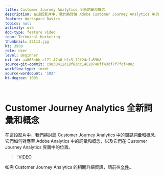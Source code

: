 ```yaml
---
title: Customer Journey Analytics 全新詞彙和概念
description: 在這段影片中，我們將討論 Adobe Customer Journey Analytics 中的關鍵詞彙和概念，它們如何對應至 Adobe Analytics 中的詞彙和概念，以及它們在 Customer Journey Analytics 界面中的位置。
feature: Workspace Basics
topics: null
activity: use
doc-type: feature video
team: Technical Marketing
thumbnail: 32113.jpg
kt: 3960
role: User
level: Beginner
exl-id: aa063ebb-c171-47a8-b1c5-12f24e1a59b8
source-git-commit: c9830412d18f63dc14020748ff43df7f7fcf408c
workflow-type: tm+mt
source-wordcount: '102'
ht-degree: 100%

---
```


# Customer Journey Analytics 全新詞彙和概念

在這段影片中，我們將討論 Customer Journey Analytics 中的關鍵詞彙和概念，它們如何對應至 Adobe Analytics 中的詞彙和概念，以及它們在 Customer Journey Analytics 界面中的位置。

>[!VIDEO](https://video.tv.adobe.com/v/32113/?quality=12&learn=on)

如需 Customer Journey Analytics 的相關詳細資訊，請前往[文件](https://experienceleague.adobe.com/docs/analytics-platform/using/cja-landing.html?lang=zh-Hant)。

